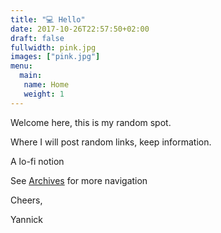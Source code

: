 ```yaml
---
title: "💻 Hello"
date: 2017-10-26T22:57:50+02:00
draft: false
fullwidth: pink.jpg
images: ["pink.jpg"]
menu:
  main:
   name: Home
   weight: 1
---
```


Welcome here,
this is my random spot.

Where I will post random links, keep information.

A lo-fi notion


See [Archives](/archives) for more navigation


Cheers,

Yannick

